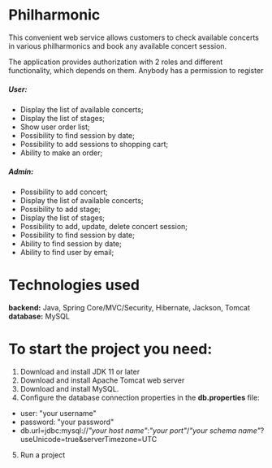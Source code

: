 # Philharmonic

This convenient web service allows customers to check
available concerts in various philharmonics and book any available concert
session.

The application provides authorization with 2 roles and different functionality, 
which depends on them. Anybody has a permission to register <br>

##### User: <br>
- Display the list of available concerts;
- Display the list of stages;
- Show user order list;
- Possibility to find session by date;
- Possibility to add sessions to shopping cart;
- Ability to make an order;
##### Admin: <br>
- Possibility to add concert;
- Display the list of available concerts;
- Possibility to add stage;
- Display the list of stages;
- Possibility to add, update, delete concert session;
- Possibility to find session by date;
- Ability to find session by date;
- Ability to find user by email;


# Technologies used <br>
**backend:** Java, Spring Core/MVC/Security, Hibernate, Jackson, Tomcat <br>
**database:** MySQL <br>


# To start the project you need: <br>
1. Download and install JDK 11 or later
2. Download and install Apache Tomcat web server
3. Download and install MySQL.
4. Configure the database connection properties in the **db.properties** file: <br>
+ user: "your username"
+ password: "your password"
+ db.url=jdbc:mysql://*"your host name"*:*"your port"*/*"your schema name"*?useUnicode=true&serverTimezone=UTC <br>
5. Run a project 
